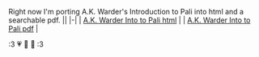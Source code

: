 Right now I'm porting A.K. Warder's Introduction to Pali into html and a searchable pdf. 
||
|-|
| [A.K. Warder Into to Pali html](akwarder_intro_test_tufte.html) |
| [A.K. Warder Into to Pali pdf](akwarder_intro_test_tufte.pdf)   |

   :3 💗 💚 💛 :3
